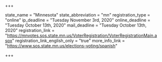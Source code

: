 +++

state_name = "Minnesota"
state_abbreviation = "mn"
registration_type = "online"
ip_deadline = "Tuesday November 3rd, 2020"
online_deadline = "Tuesday October 13th, 2020"
mail_deadline = "Tuesday October 13th, 2020"
registration_link = "https://mnvotes.sos.state.mn.us/VoterRegistration/VoterRegistrationMain.aspx"
registration_link_english_only = "true"
more_info_link = "https://www.sos.state.mn.us/elections-voting/spanish"

+++